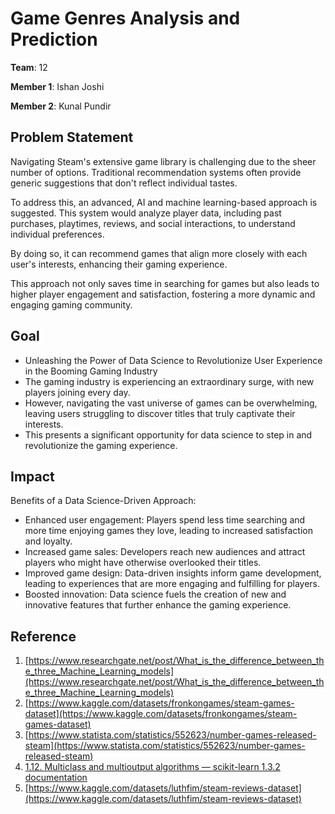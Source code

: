 
# Game Genres Analysis and Prediction

**Team**: 12

**Member 1**: Ishan Joshi

**Member 2**: Kunal Pundir

## Problem Statement

Navigating Steam's extensive game library is challenging due to the sheer number of
options. Traditional recommendation systems often provide generic suggestions
that don't reflect individual tastes.

To address this, an advanced, AI and machine learning-based approach is suggested.
This system would analyze player data, including past purchases, playtimes,
reviews, and social interactions, to understand individual preferences.

By doing so, it can recommend games that align more closely with each user's
interests, enhancing their gaming experience.

This approach not only saves time in searching for games but also leads to higher
player engagement and satisfaction, fostering a more dynamic and engaging
gaming community.

## Goal

- Unleashing the Power of Data Science to Revolutionize User Experience in the Booming
  Gaming Industry
- The gaming industry is experiencing an extraordinary surge, with new players
  joining every day.
- However, navigating the vast universe of games can be overwhelming, leaving users
  struggling to discover titles that truly captivate their interests.
- This presents a significant opportunity for data science to step in and
  revolutionize the gaming experience.

## Impact

Benefits of a Data Science-Driven Approach:

- Enhanced user engagement: Players spend less time searching and more time enjoying games
  they love, leading to increased satisfaction and loyalty.
- Increased game sales: Developers reach new audiences and attract players who might have
  otherwise overlooked their titles.
- Improved game design: Data-driven insights inform game development, leading to
  experiences that are more engaging and fulfilling for players.
- Boosted innovation: Data science fuels the creation of new and innovative features that
  further enhance the gaming experience.

## Reference

1. [https://www.researchgate.net/post/What_is_the_difference_between_the_three_Machine_Learning_models](https://www.researchgate.net/post/What_is_the_difference_between_the_three_Machine_Learning_models)
2. [https://www.kaggle.com/datasets/fronkongames/steam-games-dataset](https://www.kaggle.com/datasets/fronkongames/steam-games-dataset)
3. [https://www.statista.com/statistics/552623/number-games-released-steam](https://www.statista.com/statistics/552623/number-games-released-steam)
4. [1.12. Multiclass
   and multioutput algorithms — scikit-learn 1.3.2 documentation](https://scikit-learn.org/stable/modules/multiclass.html)
5. [https://www.kaggle.com/datasets/luthfim/steam-reviews-dataset](https://www.kaggle.com/datasets/luthfim/steam-reviews-dataset)
